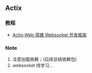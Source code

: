## Actix

### 教程

- [Actix-Web 搭建 Websocket 开发框架](https://zhuanlan.zhihu.com/p/421571942)

### Note

1. 注意加载依赖；(后续总结依赖包)
2. websocket 待学习...